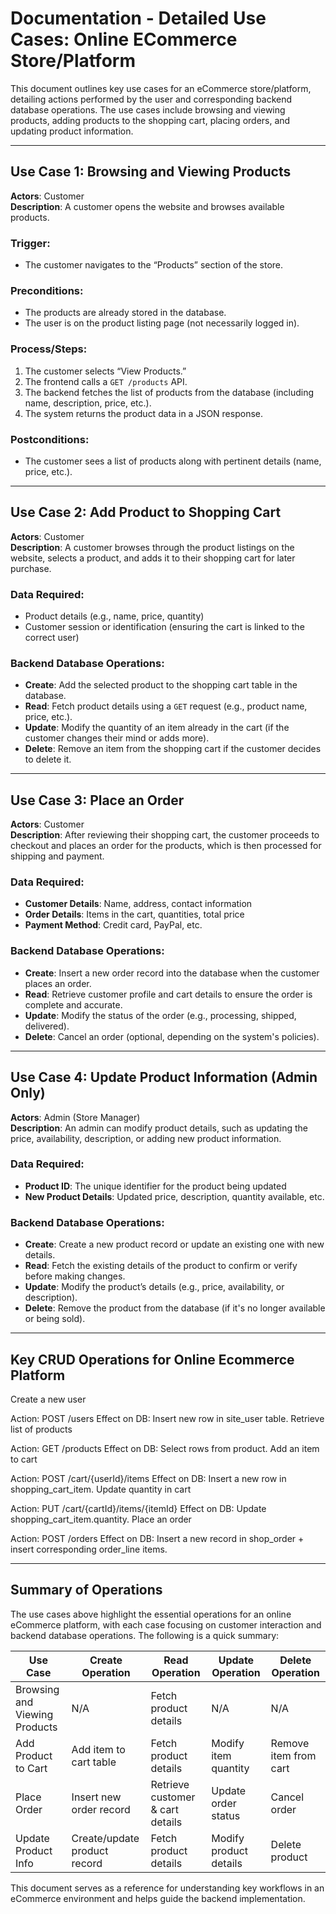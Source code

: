 # Documentation - Detailed Use Cases: Online ECommerce Store/Platform

This document outlines key use cases for an eCommerce store/platform, detailing actions performed by the user and corresponding backend database operations. The use cases include browsing and viewing products, adding products to the shopping cart, placing orders, and updating product information.

---

## Use Case 1: Browsing and Viewing Products

**Actors**: Customer  
**Description**: A customer opens the website and browses available products.  

### Trigger:
- The customer navigates to the “Products” section of the store.

### Preconditions:
- The products are already stored in the database.
- The user is on the product listing page (not necessarily logged in).

### Process/Steps:
1. The customer selects “View Products.”
2. The frontend calls a `GET /products` API.
3. The backend fetches the list of products from the database (including name, description, price, etc.).
4. The system returns the product data in a JSON response.

### Postconditions:
- The customer sees a list of products along with pertinent details (name, price, etc.).

---

## Use Case 2: Add Product to Shopping Cart

**Actors**: Customer  
**Description**: A customer browses through the product listings on the website, selects a product, and adds it to their shopping cart for later purchase.

### Data Required:
- Product details (e.g., name, price, quantity)
- Customer session or identification (ensuring the cart is linked to the correct user)

### Backend Database Operations:
- **Create**: Add the selected product to the shopping cart table in the database.
- **Read**: Fetch product details using a `GET` request (e.g., product name, price, etc.).
- **Update**: Modify the quantity of an item already in the cart (if the customer changes their mind or adds more).
- **Delete**: Remove an item from the shopping cart if the customer decides to delete it.

---

## Use Case 3: Place an Order

**Actors**: Customer  
**Description**: After reviewing their shopping cart, the customer proceeds to checkout and places an order for the products, which is then processed for shipping and payment.

### Data Required:
- **Customer Details**: Name, address, contact information
- **Order Details**: Items in the cart, quantities, total price
- **Payment Method**: Credit card, PayPal, etc.

### Backend Database Operations:
- **Create**: Insert a new order record into the database when the customer places an order.
- **Read**: Retrieve customer profile and cart details to ensure the order is complete and accurate.
- **Update**: Modify the status of the order (e.g., processing, shipped, delivered).
- **Delete**: Cancel an order (optional, depending on the system's policies).

---

## Use Case 4: Update Product Information (Admin Only)

**Actors**: Admin (Store Manager)  
**Description**: An admin can modify product details, such as updating the price, availability, description, or adding new product information.

### Data Required:
- **Product ID**: The unique identifier for the product being updated
- **New Product Details**: Updated price, description, quantity available, etc.

### Backend Database Operations:
- **Create**: Create a new product record or update an existing one with new details.
- **Read**: Fetch the existing details of the product to confirm or verify before making changes.
- **Update**: Modify the product’s details (e.g., price, availability, or description).
- **Delete**: Remove the product from the database (if it's no longer available or being sold).

---

## Key CRUD Operations for Online Ecommerce Platform

Create a new user

Action: POST /users
Effect on DB: Insert new row in site_user table.
Retrieve list of products

Action: GET /products
Effect on DB: Select rows from product.
Add an item to cart

Action: POST /cart/{userId}/items
Effect on DB: Insert a new row in shopping_cart_item.
Update quantity in cart

Action: PUT /cart/{cartId}/items/{itemId}
Effect on DB: Update shopping_cart_item.quantity.
Place an order

Action: POST /orders
Effect on DB: Insert a new record in shop_order + insert corresponding order_line items.

---

## Summary of Operations

The use cases above highlight the essential operations for an online eCommerce platform, with each case focusing on customer interaction and backend database operations. The following is a quick summary:

| Use Case                    | Create Operation                          | Read Operation                      | Update Operation                        | Delete Operation                         |
|-----------------------------|-------------------------------------------|--------------------------------------|-----------------------------------------|------------------------------------------|
| Browsing and Viewing Products | N/A                                       | Fetch product details               | N/A                                     | N/A                                      |
| Add Product to Cart          | Add item to cart table                    | Fetch product details               | Modify item quantity                    | Remove item from cart                    |
| Place Order                  | Insert new order record                   | Retrieve customer & cart details    | Update order status                     | Cancel order                             |
| Update Product Info          | Create/update product record              | Fetch product details               | Modify product details                   | Delete product                           |

This document serves as a reference for understanding key workflows in an eCommerce environment and helps guide the backend implementation.

